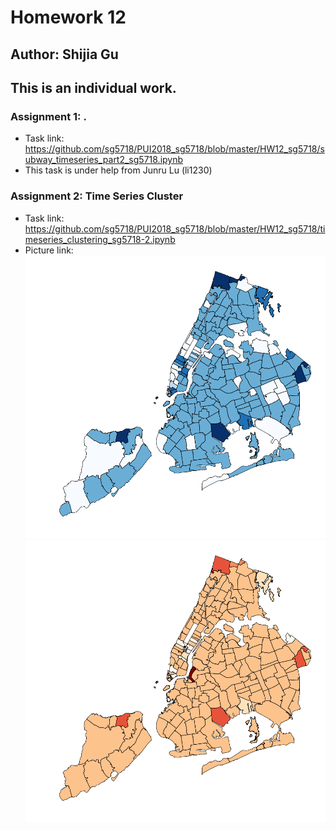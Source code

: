 # Homework 12
## Author: Shijia Gu
## This is an individual work.

### Assignment 1: .
- Task link: https://github.com/sg5718/PUI2018_sg5718/blob/master/HW12_sg5718/subway_timeseries_part2_sg5718.ipynb
- This task is under help from Junru Lu (li1230)

### Assignment 2: Time Series Cluster
- Task link: https://github.com/sg5718/PUI2018_sg5718/blob/master/HW12_sg5718/timeseries_clustering_sg5718-2.ipynb
- Picture link: 
![](https://github.com/sg5718/PUI2018_sg5718/blob/master/HW12_sg5718/K5.png)
![](https://github.com/sg5718/PUI2018_sg5718/blob/master/HW12_sg5718/K7.png)